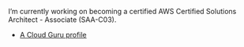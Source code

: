 I’m currently working on becoming a certified AWS Certified Solutions Architect - Associate (SAA-C03).<br>

- [A Cloud Guru profile](https://learn.acloud.guru/profile/nickcernak)


